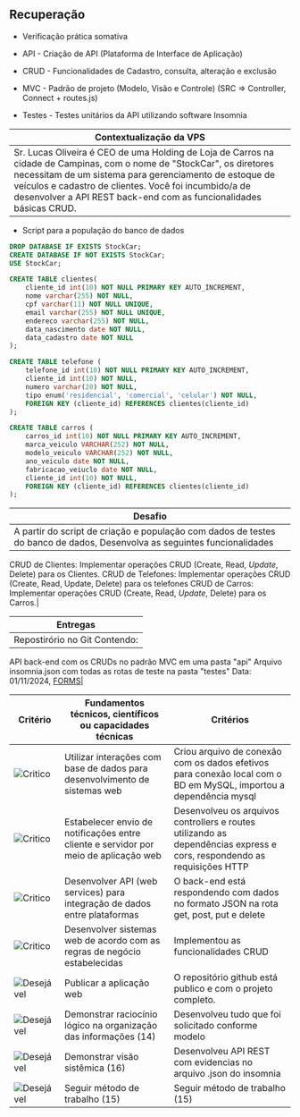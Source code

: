 ## Recuperação
- Verificação prática somativa

- API - Criação de API (Plataforma de Interface de Aplicação)
- CRUD - Funcionalidades de Cadastro, consulta, alteração e exclusão
- MVC - Padrão de projeto (Modelo, Visão e Controle) (SRC => Controller, Connect + routes.js)
- Testes - Testes unitários da API utilizando software Insomnia

|Contextualização da VPS|
|-|
|Sr. Lucas Oliveira é CEO de uma Holding de Loja de Carros na cidade de Campinas, com o nome de "StockCar", os diretores necessitam de um sistema para gerenciamento de estoque de veículos e cadastro de clientes. Você foi incumbido/a de desenvolver a API REST back-end com as funcionalidades básicas CRUD.|

- Script para a população do banco de dados

```SQL
DROP DATABASE IF EXISTS StockCar;
CREATE DATABASE IF NOT EXISTS StockCar;
USE StockCar;

CREATE TABLE clientes(
    cliente_id int(10) NOT NULL PRIMARY KEY AUTO_INCREMENT,
    nome varchar(255) NOT NULL,
    cpf varchar(11) NOT NULL UNIQUE,
    email varchar(255) NOT NULL UNIQUE,
    endereco varchar(255) NOT NULL,
    data_nascimento date NOT NULL,
    data_cadastro date NOT NULL   
);

CREATE TABLE telefone (
    telefone_id int(10) NOT NULL PRIMARY KEY AUTO_INCREMENT,
    cliente_id int(10) NOT NULL,
    numero varchar(20) NOT NULL,
    tipo enum('residencial', 'comercial', 'celular') NOT NULL,
    FOREIGN KEY (cliente_id) REFERENCES clientes(cliente_id)
);

CREATE TABLE carros (
    carros_id int(10) NOT NULL PRIMARY KEY AUTO_INCREMENT,
    marca_veiculo VARCHAR(252) NOT NULL,
    modelo_veiculo VARCHAR(252) NOT NULL,
    ano_veiculo date NOT NULL,
    fabricacao_veiuclo date NOT NULL,
    cliente_id int(10) NOT NULL,
    FOREIGN KEY (cliente_id) REFERENCES clientes(cliente_id)
);

```

|Desafio|
|-|
|A partir do script de criação e população com dados de testes do banco de dados, Desenvolva as seguintes funcionalidades
CRUD de Clientes: Implementar operações CRUD (Create, Read, *Update*, Delete) para os Clientes.
CRUD de Telefones: Implementar operações CRUD (Create, Read, Update, Delete) para os telefones
CRUD de Carros:  Implementar operações CRUD (Create, Read, *Update*, Delete) para os Carros.|

|Entregas|
|-|
|Repostirório no Git Contendo:
API back-end com os CRUDs no padrão MVC em uma pasta "api"
Arquivo insomnia.json com todas as rotas de teste na pasta "testes"
Data: 01/11/2024, <a href="#">FORMS</a>|



|Critério|Fundamentos técnicos, científicos ou capacidades técnicas|Critérios|
|-|-|-|
|![Critico](https://raw.githubusercontent.com/wellifabio/senai2023/main/outros/assets/critico.png)|Utilizar interações com base de dados para desenvolvimento de sistemas web|Criou arquivo de conexão com os dados efetivos para conexão local com o BD em MySQL, importou a dependência mysql|
|![Critico](https://raw.githubusercontent.com/wellifabio/senai2023/main/outros/assets/critico.png)|Estabelecer envio de notificações entre cliente e servidor por meio de aplicação web|Desenvolveu os arquivos controllers e routes utilizando as dependências express e cors, respondendo as requisições HTTP|
|![Critico](https://raw.githubusercontent.com/wellifabio/senai2023/main/outros/assets/critico.png)|Desenvolver API (web services) para integração de dados entre plataformas|O back-end está respondendo com dados no formato JSON na rota get, post, put e delete|
|![Critico](https://raw.githubusercontent.com/wellifabio/senai2023/main/outros/assets/critico.png)|Desenvolver sistemas web de acordo com as regras de negócio estabelecidas|Implementou as funcionalidades CRUD|	
|![Desejável](https://raw.githubusercontent.com/wellifabio/senai2023/main/outros/assets/desejavel.png)|Publicar a aplicação web|O repositório github está publico e com o projeto completo.|
|![Desejável](https://raw.githubusercontent.com/wellifabio/senai2023/main/outros/assets/desejavel.png)|Demonstrar raciocínio lógico na organização das informações (14)|Desenvolveu tudo que foi solicitado conforme modelo|
|![Desejável](https://raw.githubusercontent.com/wellifabio/senai2023/main/outros/assets/desejavel.png)|Demonstrar visão sistêmica (16)|Desenvolveu API REST com evidencias no arquivo .json do insomnia|
|![Desejável](https://raw.githubusercontent.com/wellifabio/senai2023/main/outros/assets/desejavel.png)|Seguir método de trabalho (15)|Seguir método de trabalho (15)|